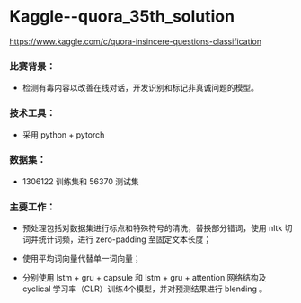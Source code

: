 # Kaggle--quora_35th_solution
https://www.kaggle.com/c/quora-insincere-questions-classification

### 比赛背景：
+ 检测有毒内容以改善在线对话，开发识别和标记非真诚问题的模型。

### 技术工具：
+ 采用 python + pytorch

### 数据集：
+ 1306122 训练集和 56370 测试集

### 主要工作：

+ 预处理包括对数据集进行标点和特殊符号的清洗，替换部分错词，使用 nltk 切词并统计词频，进行 zero-padding 至固定文本长度；
    
+ 使用平均词向量代替单一词向量；
    
+ 分别使用 lstm + gru + capsule 和 lstm + gru + attention 网络结构及 cyclical 学习率（CLR）训练4个模型，并对预测结果进行 blending 。
    
